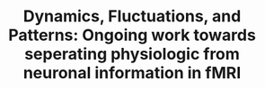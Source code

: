 ---
title: "Dynamics, Fluctuations, and Patterns:  Ongoing work towards seperating physiologic from neuronal information in fMRI"
project_id: 
date: 
conference_id: ""
presenters:
   - peter_bandettini
summary: "University of Pittsburgh, Pittsburgh, PA"
file: /assets/presentations/
filename: 
layout: presentation
---